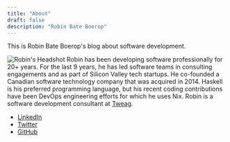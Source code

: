 ```yaml
---
title: "About"
draft: false
description: "Robin Bate Boerop"
---
```


This is Robin Bate Boerop's blog about software development.

![Robin's Headshot](/images/robinbb-headshot-square.jpg)
Robin has been developing software professionally for 20+ years. For the last 9
years, he has led software teams in consulting engagements and as part of
Silicon Valley tech startups. He co-founded a Canadian software technology
company that was acquired in 2014. Haskell is his preferred programming
language, but his recent coding contributions have been DevOps engineering
efforts for which he uses Nix. Robin is a software development consultant at
[Tweag](https://tweag.io/). 

- [LinkedIn](https://www.linkedin.com/in/robinbb/)
- [Twitter](https://twitter.com/robinbateboerop)
- [GitHub](https://github.com/robinbb)

